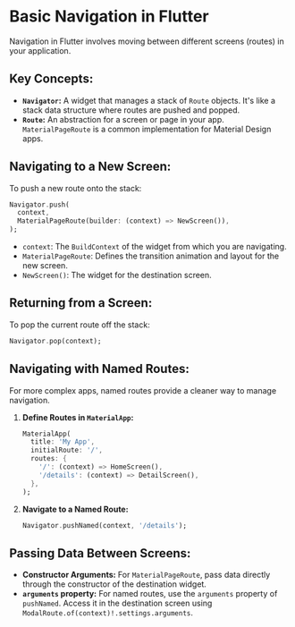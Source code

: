 # Basic Navigation in Flutter

Navigation in Flutter involves moving between different screens (routes) in your application.

## Key Concepts:
-   **`Navigator`:** A widget that manages a stack of `Route` objects. It's like a stack data structure where routes are pushed and popped.
-   **`Route`:** An abstraction for a screen or page in your app. `MaterialPageRoute` is a common implementation for Material Design apps.

## Navigating to a New Screen:
To push a new route onto the stack:
```dart
Navigator.push(
  context,
  MaterialPageRoute(builder: (context) => NewScreen()),
);
```
-   `context`: The `BuildContext` of the widget from which you are navigating.
-   `MaterialPageRoute`: Defines the transition animation and layout for the new screen.
-   `NewScreen()`: The widget for the destination screen.

## Returning from a Screen:
To pop the current route off the stack:
```dart
Navigator.pop(context);
```

## Navigating with Named Routes:
For more complex apps, named routes provide a cleaner way to manage navigation.

1.  **Define Routes in `MaterialApp`:**
    ```dart
    MaterialApp(
      title: 'My App',
      initialRoute: '/',
      routes: {
        '/': (context) => HomeScreen(),
        '/details': (context) => DetailScreen(),
      },
    );
    ```

2.  **Navigate to a Named Route:**
    ```dart
    Navigator.pushNamed(context, '/details');
    ```

## Passing Data Between Screens:
-   **Constructor Arguments:** For `MaterialPageRoute`, pass data directly through the constructor of the destination widget.
-   **`arguments` property:** For named routes, use the `arguments` property of `pushNamed`. Access it in the destination screen using `ModalRoute.of(context)!.settings.arguments`.